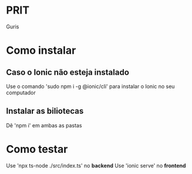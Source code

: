 # PRIT
Guris
# Como instalar
## Caso o Ionic não esteja instalado
Use o comando 'sudo npm i -g @ionic/cli' para instalar o Ionic no seu computador
## Instalar as biliotecas
Dê 'npm i' em ambas as pastas
# Como testar
Use 'npx ts-node ./src/index.ts' no **backend**
Use 'ionic serve' no **frontend**
